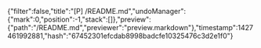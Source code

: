 {"filter":false,"title":"[P] /README.md","undoManager":{"mark":0,"position":-1,"stack":[]},"preview":{"path":"/README.md","previewer":"preview.markdown"},"timestamp":1427461992881,"hash":"67452301efcdab8998badcfe10325476c3d2e1f0"}